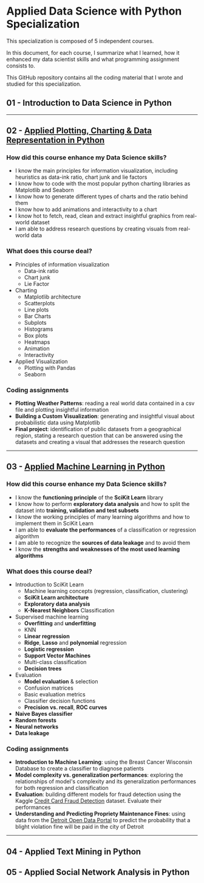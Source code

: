 # Applied Data Science with Python Specialization
This specialization is composed of 5 independent courses.

In this document, for each course, I summarize what I learned, how it enhanced my data scientist skills and what programming assignment consists to.

This GitHub repository contains all the coding material that I wrote and studied for this specialization.

## 01 - Introduction to Data Science in Python

---
## 02 - [Applied Plotting, Charting & Data Representation in Python](https://www.coursera.org/learn/python-plotting/home/welcome)
### How did this course enhance my Data Science skills?
- I know the main principles for information visualization, including heuristics as data-ink ratio, chart junk and lie factors
- I know how to code with the most popular python charting libraries as Matplotlib and Seaborn
- I know how to generate different types of charts and the ratio behind them
- I know how to add animations and interactivity to a chart
- I know hot to fetch, read, clean and extract insightful graphics from real-world dataset
- I am able to address research questions by creating visuals from real-world data

### What does this course deal?
- Principles of information visualization
	- Data-ink ratio
	- Chart junk
	- Lie Factor
- Charting
	- Matplotlib architecture
	- Scatterplots
	- Line plots
	- Bar Charts
	- Subplots
	- Histograms
	- Box plots
	- Heatmaps
	- Animation
	- Interactivity
- Applied Visualization
	- Plotting with Pandas
	- Seaborn

### Coding assignments
- **Plotting Weather Patterns**: reading a real world data contained in a csv file and plotting insightful information
- **Building a Custom Visualization**: generating and insightful visual about probabilistic data using Matplotlib
- **Final project**: identification of public datasets from a geographical region, stating a research question that can be answered using the datasets and creating a visual that addresses the research question

---
## 03 - [Applied Machine Learning in Python](https://www.coursera.org/learn/python-machine-learning/home/welcome)
### How did this course enhance my Data Science skills?
- I know the **functioning principle** of the **SciKit Learn** library
- I know how to perform **exploratory data analysis** and how to split the dataset into **training, validation and test subsets**
- I know the working principles of many learning algorithms and how to implement them in SciKit Learn
- I am able to **evaluate the performances** of a classification or regression algorithm
- I am able to recognize the **sources of data leakage** and to avoid them
- I know the **strengths and weaknesses of the most used learning algorithms**

### What does this course deal?
- Introduction to SciKit Learn
	- Machine learning concepts (regression, classification, clustering)
	- **SciKit Learn architecture**
	- **Exploratory data analysis**
	- **K-Nearest Neighbors** Classification
- Supervised machine learning
	- **Overfitting** and **underfitting**
	- KNN
	- **Linear regression**
	- **Ridge**, **Lasso** and **polynomial** regression
	- **Logistic regression**
	- **Support Vector Machines**
	- Multi-class classification
	- **Decision trees**
- Evaluation
	- **Model evaluation** & selection
	- Confusion matrices
	- Basic evaluation metrics
	- Classifier decision functions
	- **Precision vs. recall**, **ROC curves**
- **Naive Bayes classifier**
- **Random forests**
- **Neural networks**
- **Data leakage**

### Coding assignments
- **Introduction to Machine Learning**: using the Breast Cancer Wisconsin Database to create a classifier to diagnose patients
- **Model complexity vs. generalization performances**: exploring the relationships of model's complexity and its generalization performances for both regression and classification
- **Evaluation**: building different models for fraud detection using the Kaggle [Credit Card Fraud Detection](https://www.kaggle.com/datasets/mlg-ulb/creditcardfraud) dataset. Evaluate their performances
- **Understanding and Predicting Propriety Maintenance Fines**: using data from the [Detroit Open Data Portal](https://data.detroitmi.gov/) to predict the probability that a blight violation fine will be paid in the city of Detroit

---
## 04 - Applied Text Mining in Python

## 05 - Applied Social Network Analysis in Python

